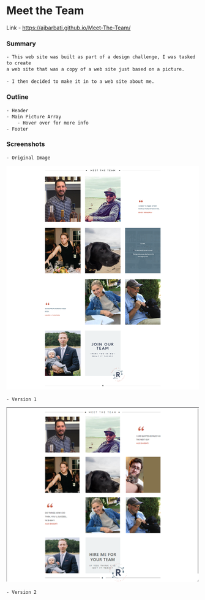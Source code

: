 # Meet the Team

Link -  https://ajbarbati.github.io/Meet-The-Team/

### Summary
    
    - This web site was built as part of a design challenge, I was tasked to create 
    a web site that was a copy of a web site just based on a picture.
    
    - I then decided to make it in to a web site about me. 
    
### Outline

    - Header
    - Main Picture Array
        - Hover over for more info
    - Footer

### Screenshots

    - Original Image
   ![alt text](https://github.com/ajbarbati/Meet-The-Team/blob/master/meet-the-team/src/Components/images/mockup.png "Original") 
   
    - Version 1
   ![alt text](https://github.com/ajbarbati/Meet-The-Team/blob/master/meet-the-team/src/Components/images/version1.png "Version 1") 
   
    - Version 2 
